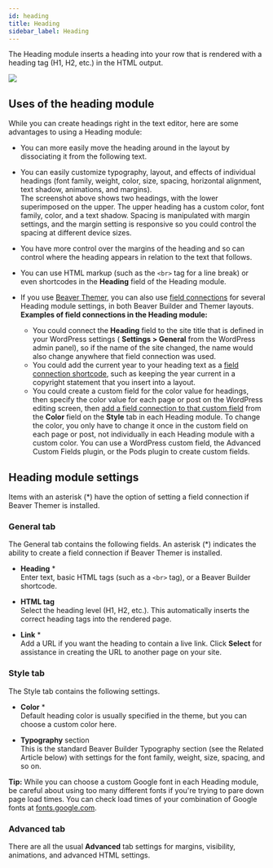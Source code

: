 ```yaml
---
id: heading
title: Heading
sidebar_label: Heading
---
```


The Heading module inserts a heading into your row that is rendered with a
heading tag (H1, H2, etc.) in the HTML output.

![](/img/heading-1.png)

## Uses of the heading module

While you can create headings right in the text editor, here are some
advantages to using a Heading module:

* You can more easily move the heading around in the layout by dissociating it from the following text.
* You can easily customize typography, layout, and effects of individual headings (font family, weight, color, size, spacing, horizontal alignment, text shadow, animations, and margins).  
The screenshot above shows two headings, with the lower superimposed on the
upper. The upper heading has a custom color, font family, color, and a text
shadow. Spacing is manipulated with margin settings, and the margin setting is
responsive so you could control the spacing at different device sizes.

* You have more control over the margins of the heading and so can control where the heading appears in relation to the text that follows.
* You can use HTML markup (such as the `<br>` tag for a line break) or even shortcodes in the **Heading** field of the Heading module.
* If you use [Beaver Themer](https://www.wpbeaverbuilder.com/beaver-themer/), you can also use [field connections](/beaver-themer/field-connections/field-connection-basics-themer.md) for several Heading module settings, in both Beaver Builder and Themer layouts.  
**Examples of field connections in the Heading module:**

  * You could connect the **Heading** field to the site title that is defined in your WordPress settings ( **Settings > General** from the WordPress admin panel), so if the name of the site changed, the name would also change anywhere that field connection was used.
  * You could add the current year to your heading text as a [field connection shortcode](/beaver-themer/field-connections/conditional-shortcodes-for-field-connections-overview-themer.md), such as keeping the year current in a copyright statement that you insert into a layout.
  * You could create a custom field for the color value for headings, then specify the color value for each page or post on the WordPress editing screen, then [add a field connection to that custom field](/beaver-themer/field-connections/connect-custom-fields-wordpress-toolset-pods-acf-themer.md) from the **Color** field on the **Style** tab in each Heading module. To change the color, you only have to change it once in the custom field on each page or post, not individually in each Heading module with a custom color. You can use a WordPress custom field, the Advanced Custom Fields plugin, or the Pods plugin to create custom fields.

## Heading module settings

Items with an asterisk (*) have the option of setting a field connection if
Beaver Themer is installed.

### General tab

The General tab contains the following fields. An asterisk (*) indicates the
ability to create a field connection if Beaver Themer is installed.

* **Heading** *  
Enter text, basic HTML tags (such as a `<br>` tag), or a Beaver Builder
shortcode.

* **HTML tag**  
Select the heading level (H1, H2, etc.). This automatically inserts the
correct heading tags into the rendered page.

* **Link** *  
Add a URL if you want the heading to contain a live link. Click **Select** for
assistance in creating the URL to another page on your site.

### Style tab

The Style tab contains the following settings.

* **Color** *  
Default heading color is usually specified in the theme, but you can choose a
custom color here.

* **Typography** section  
This is the standard Beaver Builder Typography section (see the Related
Article below) with settings for the font family, weight, size, spacing, and
so on.

**Tip:** While you can choose a custom Google font in each Heading module, be
careful about using too many different fonts if you're trying to pare down
page load times. You can check load times of your combination of Google fonts
at [fonts.google.com](https://fonts.google.com/).

### Advanced tab

There are all the usual **Advanced** tab settings for margins, visibility,
animations, and advanced HTML settings.
